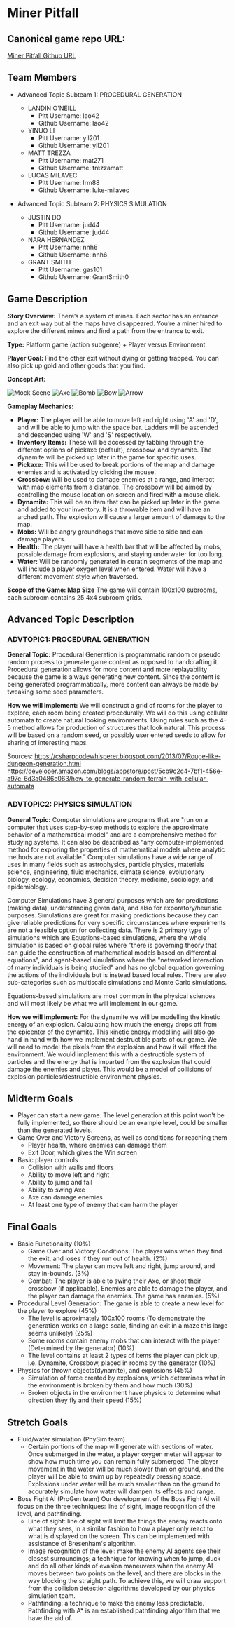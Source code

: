 # Miner Pitfall

## Canonical game repo URL:

[Miner Pitfall Github URL](https://github.com/CS1666-Miner-Pitfall-2022)

## Team Members
* Advanced Topic Subteam 1: PROCEDURAL GENERATION

	* LANDIN O'NEILL
		* Pitt Username: lao42
		* Github Username: lao42
	* YINUO LI
		* Pitt Username: yil201
		* Github Username: yil201
	* MATT TREZZA
		* Pitt Username: mat271
		* Github Username: trezzamatt
	* LUCAS MILAVEC
		* Pitt Username: lrm88
		* Github Username: luke-milavec

* Advanced Topic Subteam 2: PHYSICS SIMULATION

	* JUSTIN DO
		* Pitt Username: jud44
		* Github Username: jud44
	* NARA HERNANDEZ
		* Pitt Username: nnh6
		* Github Username: nnh6
	* GRANT SMITH
		* Pitt Username: gas101
		* Github Username: GrantSmith0

## Game Description

**Story Overview:** There’s a system of mines. Each sector has an entrance and an exit way but all the maps have disappeared. You’re a miner hired to explore the different mines and find a path from the entrance to exit.

**Type:** Platform game (action subgenre) + Player versus Environment

**Player Goal:** Find the other exit without dying or getting trapped. You can also pick up gold and other goods that you find. 

**Concept Art:**

![Mock Scene](https://github.com/CS1666-Miner-Pitfall-2022/Images/blob/main/Miner%20Pitfall%20Scene%20Concept%2025.png)
![Axe](https://github.com/CS1666-Miner-Pitfall-2022/Images/blob/main/pickaxe.png)
![Bomb](https://github.com/CS1666-Miner-Pitfall-2022/Images/blob/main/dynamite.png)
![Bow](https://github.com/CS1666-Miner-Pitfall-2022/Images/blob/main/Crossbow-pulled.png)
![Arrow](https://github.com/CS1666-Miner-Pitfall-2022/Images/blob/main/Crossbow-pre.png)

**Gameplay Mechanics:** 

- **Player:** The player will be able to move left and right using 'A' and 'D', and will be able to jump with the space bar. Ladders will be ascended and descended using 'W' and 'S' respectively.
- **Inventory Items:** These will be accessed by tabbing through the different options of pickaxe (default), crossbow, and dynamite. The dynamite will be picked up later in the game for specific uses.
- **Pickaxe:** This will be used to break portions of the map and damage enemies and is activated by clicking the mouse. 
- **Crossbow:** Will be used to damage enemies at a range, and interact with map elements from a distance. The crossbow will be aimed by controlling the mouse location on screen and fired with a mouse click.
- **Dynamite:** This will be an item that can be picked up later in the game and added to your inventory. It is a throwable item and will have an arched path. The explosion will cause a larger amount of damage to the map.
- **Mobs:** Will be angry groundhogs that move side to side and can damage players.
- **Health:** The player will have a health bar that will be affected by mobs, possible damage from explosions, and staying underwater for too long.
- **Water:** Will be randomly generated in ceratin segments of the map and will include a player oxygen level when entered. Water will have a different movement style when traversed.

**Scope of the Game: Map Size** The game will contain 100x100 subrooms, each subroom contains 25 4x4 subroom grids. 

## Advanced Topic Description

### ADVTOPIC1: PROCEDURAL GENERATION

**General Topic:** Procedural Generation is programmatic random or pseudo random process to generate game content as opposed to handcrafting it. Procedural generation allows for more content and more replayability because the game is always generating new content. Since the content is being generated programmatically, more content can always be made by tweaking some seed parameters. 

**How we will implement:** We will construct a grid of rooms for the player to explore, each room being created procedurally. We will do this using cellular automata to create natural looking environments. Using rules such as the 4-5 method allows for production of structures that look natural. This process will be based on a random seed, or possibly user entered seeds to allow for sharing of interesting maps. 

Sources: https://csharpcodewhisperer.blogspot.com/2013/07/Rouge-like-dungeon-generation.html
https://developer.amazon.com/blogs/appstore/post/5cb9c2c4-7bf1-456e-a97c-6d3a0486c063/how-to-generate-random-terrain-with-cellular-automata
    
### ADVTOPIC2: PHYSICS SIMULATION

**General Topic:** Computer simulations are programs that are "run on a computer that uses step-by-step methods to explore the approximate behavior of a mathematical model" and are a comprehensive method for studying systems. It can also be described as “any computer-implemented method for exploring the properties of mathematical models where analytic methods are not available.” Computer simulations have a wide range of uses in many fields such as astrophysics, particle physics, materials science, engineering, fluid mechanics, climate science, evolutionary biology, ecology, economics, decision theory, medicine, sociology, and epidemiology. 

Computer Simulations have 3 general purposes which are for predictions (making data), understanding given data, and also for exporatory/heuristic purposes. Simulations are great for making predictions because they can give reliable predictions for very specific circumstances where experiments are not a feasible option for collecting data. There is 2 primary type of simulations which are Equations-based simulations, where the whole simulation is based on global rules where "there is governing theory that can guide the construction of mathematical models based on differential equations", and agent-based simulations where the "networked interaction of many individuals is being studied" and has no global equation governing the actions of the individuals but is instead based local rules. There are also sub-categories such as multiscale simulations and Monte Carlo simulations.

Equations-based simulations are most common in the physical sciences and will most likely be what we will implement in our game.

**How we will implement:**
 For the dynamite we will be modelling the kinetic energy of an explosion. Calculating how much the energy drops off from the epicenter of the dynamite. This kinetic energy modelling will also go hand in hand with how we implement destructible parts of our game. We will need to model the pixels from the explosion and how it will affect the environment. We would implement this with a destructible system of particles and the energy that is imparted from the explosion that could damage the enemies and player. This would be a model of collisions of explosion particles/destructible environment physics.

## Midterm Goals
* Player can start a new game. The level generation at this point won't be fully implemented, so there should be an example level, could be smaller than the generated levels.
* Game Over and Victory Screens, as well as conditions for reaching them
	* Player health, where enemies can damage them
	* Exit Door, which gives the Win screen
* Basic player controls
	* Collision with walls and floors
	* Ability to move left and right
	* Ability to jump and fall
	* Ability to swing Axe
	* Axe can damage enemies
	* At least one type of enemy that can harm the player
## Final Goals
* Basic Functionality (10%)
	* Game Over and Victory Conditions: The player wins when they find the exit, and loses if they run out of health. (2%)
	* Movement: The player can move left and right, jump around, and stay in-bounds. (3%)
	* Combat: The player is able to swing their Axe, or shoot their crossbow (if applicable). Enemies are able to damage the player, and the player can damage the enemies. The game has enemies. (5%)
* Procedural Level Generation: The game is able to create a new level for the player to explore (45%)
	* The level is aproximately 100x100 rooms (To demonstrate the generation works on a large scale, finding an exit in a maze this large seems unlikely) (25%)
	* Some rooms contain enemy mobs that can interact with the player (Determined by the generator) (10%)
	* The level contains at least 2 types of items the player can pick up, i.e. Dynamite, Crossbow, placed in rooms by the generator (10%)
* Physics for thrown objects(dynamite), and explosions (45%)
	* Simulation of force created by explosions, which determines what in the environment is broken by them and how much (30%)
	* Broken objects in the environment have physics to determine what direction they fly and their speed (15%)

## Stretch Goals

* Fluid/water simulation (PhySim team)
	- Certain portions of the map will generate with sections of water. Once submerged in the water, a player oxygen meter will appear to show how much time you can remain fully submerged. The player movement in the water will be much slower than on ground, and the player will be able to swim up by repeatedly pressing space. Explosions under water will be much smaller than on the ground to accurately simulate how water will dampen its effects and range.
* Boss Fight AI (ProGen team)
	Our development of the Boss Fight AI will focus on the three techniques: line of sight, image recognition of the level, and pathfinding.
	- Line of sight: line of sight will limit the things the enemy reacts onto what they sees, in a similar fashion to how a player only react to what is displayed on the screen. This can be implemented with assistance of Bresenham's algorithm.
	- Image recognition of the level: make the enemy AI agents see their closest surroundings; a technique for knowing when to jump, duck and do all other kinds of evasion maneuvers when the enemy AI moves between two points on the level, and there are blocks in the way blocking the straight path. To achieve this, we will draw support from the collision detection algorithms developed by our physics simulation team.
	- Pathfinding: a technique to make the enemy less predictable. Pathfinding with A* is an established pathfinding algorithm that we have the aid of.
